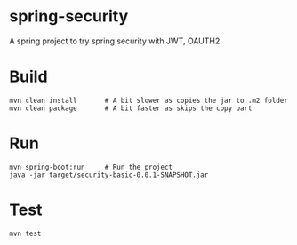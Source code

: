 # spring-security
A spring project to try spring security with JWT, OAUTH2 

# Build
```shell
mvn clean install       # A bit slower as copies the jar to .m2 folder
mvn clean package       # A bit faster as skips the copy part
```

# Run
```shell
mvn spring-boot:run     # Run the project 
java -jar target/security-basic-0.0.1-SNAPSHOT.jar
```

# Test
```shell
mvn test 
```